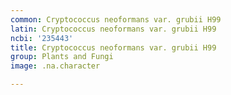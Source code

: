 ```yaml
---
common: Cryptococcus neoformans var. grubii H99
latin: Cryptococcus neoformans var. grubii H99
ncbi: '235443'
title: Cryptococcus neoformans var. grubii H99
group: Plants and Fungi
image: .na.character

---
```

